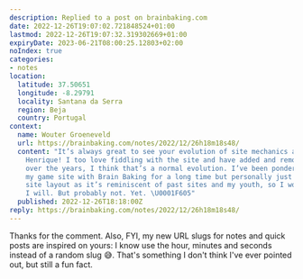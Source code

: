 ```yaml
---
description: Replied to a post on brainbaking.com
date: 2022-12-26T19:07:02.721848524+01:00
lastmod: 2022-12-26T19:07:32.319302669+01:00
expiryDate: 2023-06-21T08:00:25.12803+02:00
noIndex: true
categories:
- notes
location:
  latitude: 37.50651
  longitude: -8.29791
  locality: Santana da Serra
  region: Beja
  country: Portugal
context:
  name: Wouter Groeneveld
  url: https://brainbaking.com/notes/2022/12/26h18m18s48/
  content: "It’s always great to see your evolution of site mechanics and philosophy
    Henrique! I too love fiddling with the site and have added and removed functionalities
    over the years, I think that’s a normal evolution. I’ve been pondering on merging
    my game site with Brain Baking for a long time but personally just love the retro
    site layout as it’s reminiscent of past sites and my youth, so I won’t. Until
    I will. But probably not. Yet. \U0001F605"
  published: 2022-12-26T18:18:00Z
reply: https://brainbaking.com/notes/2022/12/26h18m18s48/
---
```


Thanks for the comment. Also, FYI, my new URL slugs for notes and quick posts are inspired on yours: I know use the hour, minutes and seconds instead of a random slug 😅. That's something I don't think I've ever pointed out, but still a fun fact.
